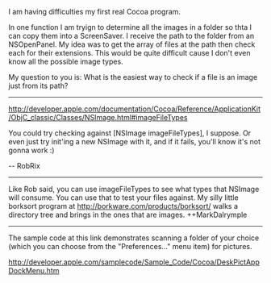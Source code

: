 I am having difficulties my first real Cocoa program.  

In one function I am tryign to determine all the images in a  folder so thta I can copy them into a ScreenSaver.  I receive the path to the folder from an NSOpenPanel.  My idea was to get the array of files at the path then check each for their extensions.  This would be quite difficult cause I don't even know all the possible image types.  

My question to you is: What is the easiest way to check if a file is an image just from its path?

----

http://developer.apple.com/documentation/Cocoa/Reference/ApplicationKit/ObjC_classic/Classes/NSImage.html#imageFileTypes

You could try checking against     [NSImage imageFileTypes], I suppose. Or even just try init'ing a new NSImage with it, and if it fails, you'll know it's not gonna work :)

-- RobRix


----

Like Rob said, you can use imageFileTypes to see what types that NSImage will consume.  You can use that to test your files against.  My silly little borksort program at http://borkware.com/products/borksort/ walks a directory tree and brings in the ones that are images. ++MarkDalrymple

----

The sample code at this link demonstrates scanning a folder of your choice (which you can choose from the "Preferences..." menu item) for pictures.

http://developer.apple.com/samplecode/Sample_Code/Cocoa/DeskPictAppDockMenu.htm
